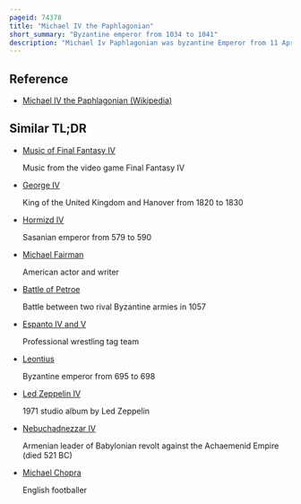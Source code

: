 ```yaml
---
pageid: 74378
title: "Michael IV the Paphlagonian"
short_summary: "Byzantine emperor from 1034 to 1041"
description: "Michael Iv Paphlagonian was byzantine Emperor from 11 April 1034 to his Death on 10 December 1041."
---
```


## Reference

- [Michael IV the Paphlagonian (Wikipedia)](https://en.wikipedia.org/?curid=74378)

## Similar TL;DR

- [Music of Final Fantasy IV](/tldr/en/music-of-final-fantasy-iv)

  Music from the video game Final Fantasy IV

- [George IV](/tldr/en/george-iv)

  King of the United Kingdom and Hanover from 1820 to 1830

- [Hormizd IV](/tldr/en/hormizd-iv)

  Sasanian emperor from 579 to 590

- [Michael Fairman](/tldr/en/michael-fairman)

  American actor and writer

- [Battle of Petroe](/tldr/en/battle-of-petroe)

  Battle between two rival Byzantine armies in 1057

- [Espanto IV and V](/tldr/en/espanto-iv-and-v)

  Professional wrestling tag team

- [Leontius](/tldr/en/leontius)

  Byzantine emperor from 695 to 698

- [Led Zeppelin IV](/tldr/en/led-zeppelin-iv)

  1971 studio album by Led Zeppelin

- [Nebuchadnezzar IV](/tldr/en/nebuchadnezzar-iv)

  Armenian leader of Babylonian revolt against the Achaemenid Empire (died 521 BC)

- [Michael Chopra](/tldr/en/michael-chopra)

  English footballer
